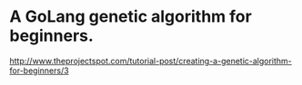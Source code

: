 A GoLang genetic algorithm for beginners.
==========================================

http://www.theprojectspot.com/tutorial-post/creating-a-genetic-algorithm-for-beginners/3